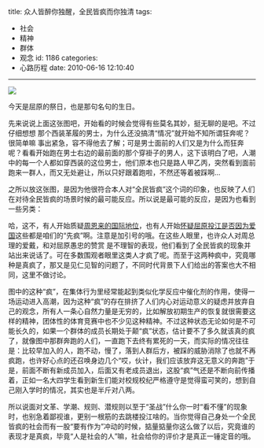 title: 众人皆醉你独醒，全民皆疯而你独清
tags:
  - 社会
  - 精神
  - 群体
  - 观念
id: 1186
categories:
  - 心路历程
date: 2010-06-16 12:10:40
---

![](http://a.kainy.cn/201006/%E5%85%A8%E6%B0%91%E7%9A%86%E7%96%AF%20%E7%8B%82%E5%A5%94%20%E6%97%A0%E5%A5%88.gif)

今天是屈原的祭日，也是那句名句的生日。

先来说说上面这张图吧，开始看的时候会觉得有些莫名其妙，挺无聊的是吧。不过仔细想想 那个西装革履的男士，为什么还没搞清“情况”就开始不知所谓狂奔呢？很简单嘛 事出紧急，容不得他去了解；可是男士面前的人们又是为什么而狂奔呢？看看开始跑在男士右边的最前面的那个穿褂子的男人，这下该明白了吧，人潮中的每一个人都如穿西装的这位男士，他们原本也只是路人甲乙丙，突然看到面前跑来一群人，而又无处避让，所以只好跟着跑啦，不然还等着被踩啊...<!--more-->

之所以放这张图，是因为他很符合本人对“全民皆疯”这个词的印象，也反映了人们在对待全民皆疯的场景时候的最可能反应。所以说是最可能的反应，是因为也看到一些另类：

哈，这不，有人开始质疑[周恩来的国际地位](http://blog.sina.com.cn/s/blog_5e9f35ea0100j5s8.html)，也有人开始[怀疑屈原投江是否因为爱国](http://wangxiaoyang2009.blog.sohu.com/154322794.html)这些都是咱们的“先疯”啊。注意是加引号的哦。在这些人眼里，也许众人对周总理的爱戴，和对屈原愚忠的赞赏 是不理智的表现，他们看到了全民皆疯的现象并站出来说话了。可在多数围观者眼里这类人才疯了呢。而至于这两种疯中，究竟哪种是真疯了，那又是见仁见智的问题了，不同时代背景下人们给出的答案也大不相同，这里不做讨论。

图中的这种“疯”，在集体行为里经常能起到类似化学反应中催化剂的作用，使得一场运动进入高潮，因为这种“疯”的存在排挤了人们内心对运动意义的疑虑并放弃自己的观念，所有人一条心自然力量是无穷的，比如解放初期生产的恢复就很需要这样的精神，团体性的体育竞赛中也不少见这种精神。不过这种状态无论如何是不可能长久的，如果一个群体的成员长期处于颠“疯”状态，估计要不了多久就该真的疯了，就像图中那群奔跑的人们，一直跑下去终有累死的一天，而实际的情况往往是：比较早加入的人，跑不动，慢了，落到人群后方，被踩的威胁消除了也就不再疯跑，也许好心点的还召唤身边几个“哎，伙计，我们应该放弃这无意义的奔跑”于是，前面不断有新成员加入，后面又有老成员退出，这股“疯”气还是不断向前传播着，正如一名大四学生看到新生们能对校规校纪严格遵守是觉得蛮可笑的，想到自己刚入学时的情况，其实也是半斤对八两。

所以说面对文革、学潮、规则、潜规则以至于“圣战”什么你一时“看不懂”的现象时，也别急着鄙视谁，更别一根筋的去跳楼投江啥的。当你觉得自己身处一个全民皆疯的社会而有一股“要有作为”冲动的时候，掂量掂量你这么做了以后，究竟谁的表现才是真疯，毕竟“人是社会的人”嘛，社会给你的评价才是真正一锤定音的哦。